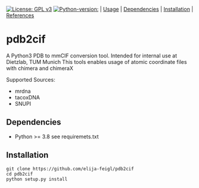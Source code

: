 [![License: GPL v3](https://img.shields.io/badge/License-GPL%20v3-blue.svg)](https://www.gnu.org/licenses/gpl-3.0) [![Python-version:](https://img.shields.io/badge/python-v3.8-green)]() | [Usage](#usage) | [Dependencies](#dependencies) | [Installation](#installation) | [References](#references)

# pdb2cif

A Python3 PDB to mmCIF conversion tool.
Intended for internal use at Dietzlab, TUM Munich
This tools enables usage of atomic coordinate files with chimera and chimeraX

Supported Sources:
  * mrdna
  * tacoxDNA
  * SNUPI

## Dependencies

* Python >= 3.8
  see requiremets.txt

## Installation

    git clone https://github.com/elija-feigl/pdb2cif
    cd pdb2cif
    python setup.py install
